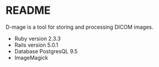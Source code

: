 # README

D-mage is a tool for storing and processing DICOM images.

* Ruby version 2.3.3
* Rails version 5.0.1
* Database PostgresQL 9.5
* ImageMagick
